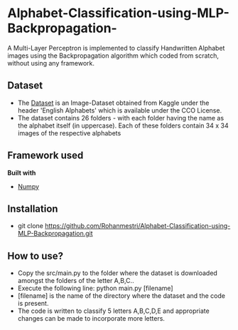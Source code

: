 # Alphabet-Classification-using-MLP-Backpropagation-
A Multi-Layer Perceptron is implemented to classify Handwritten Alphabet images using the Backpropagation algorithm which coded from scratch, without using any framework.


 
## Dataset 
- The [Dataset](https://www.kaggle.com/mohneesh7/english-alphabets/data#) is an Image-Dataset obtained from Kaggle under the header 'English Alphabets' which is available under the CCO License.
- The dataset contains 26 folders - with each folder having the name as the alphabet itself (in uppercase). Each of these folders contain 34 x 34 images of the respective alphabets



## Framework used
<b>Built with</b>
- [Numpy](https://numpy.org/)


## Installation
- git clone https://github.com/Rohanmestri/Alphabet-Classification-using-MLP-Backpropagation.git

## How to use?
- Copy the src/main.py to the folder where the dataset is downloaded amongst the folders of the letter A,B,C..
- Execute the following line:
       python main.py [filename]
- [filename] is the name of the directory where the dataset and the code is present.
- The code is written to classify 5 letters A,B,C,D,E and appropriate changes can be made to incorporate more letters.



